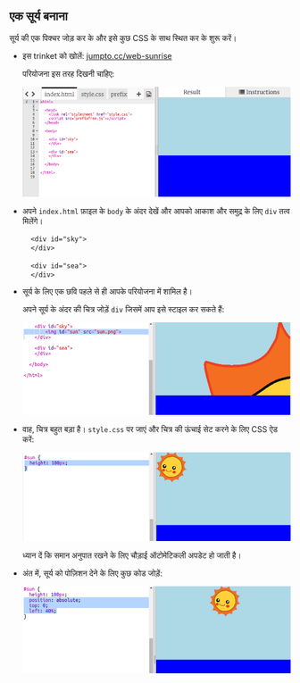 ## एक सूर्य बनाना

सूर्य की एक पिक्चर जोड़ कर के और इसे कुछ CSS के साथ स्थित कर के शुरू करें।

+ इस trinket को खोलें: <a href="http://jumpto.cc/web-sunrise" target="_blank">jumpto.cc/web-sunrise</a>
    
    परियोजना इस तरह दिखनी चाहिए:
    
    ![स्क्रीनशॉट](images/sunrise-starter.png)

+ अपने `index.html` फ़ाइल के `body` के अंदर देखें और आपको आकाश और समुद्र के लिए `div` तत्व मिलेंगे।
    
        <div id="sky">
        </div>
        
        <div id="sea">
        </div>
        

+ सूर्य के लिए एक छवि पहले से ही आपके परियोजना में शामिल है।
    
    अपने सूर्य के अंदर की चित्र जोड़ें `div` जिसमें आप इसे स्टाइल कर सकते हैं:
    
    ![स्क्रीनशॉट](images/sunrise-sun-image.png)

+ वाह, चित्र बहुत बड़ा है। `style.css` पर जाएं और चित्र की ऊंचाई सेट करने के लिए CSS ऐड करें:
    
    ![स्क्रीनशॉट](images/sunrise-sun-height.png)
    
    ध्यान दें कि समान अनुपात रखने के लिए चौड़ाई ऑटोमेटिकली अपडेट हो जाती है।

+ अंत में, सूर्य को पोज़िशन देने के लिए कुछ कोड जोड़ें:
    
    ![स्क्रीनशॉट](images/sunrise-sun-position.png)